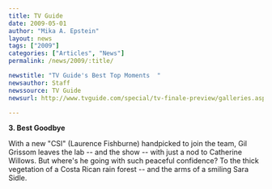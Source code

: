 ```yaml
---
title: TV Guide
date: 2009-05-01
author: "Mika A. Epstein"
layout: news
tags: ["2009"]
categories: ["Articles", "News"]
permalink: /news/2009/:title/

newstitle: "TV Guide's Best Top Moments  "
newsauthor: Staff
newssource: TV Guide
newsurl: http://www.tvguide.com/special/tv-finale-preview/galleries.aspx?gallery=Best-Moments-1004366&page=18

---
```


 **3. Best Goodbye**

With a new "CSI" (Laurence Fishburne) handpicked to join the team, Gil Grissom leaves the lab -- and the show -- with just a nod to Catherine Willows. But where's he going with such peaceful confidence? To the thick vegetation of a Costa Rican rain forest -- and the arms of a smiling Sara Sidle.


